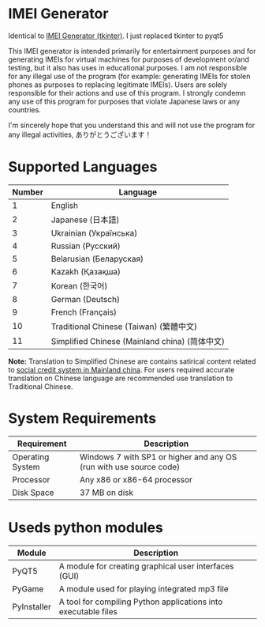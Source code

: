 # IMEI Generator
Identical to [IMEI Generator (tkinter)](https://github.com/SakuraSakuraro/imeigen/). I just replaced tkinter to pyqt5

This IMEI generator is intended primarily for entertainment purposes and for generating IMEIs for virtual machines for purposes of development or/and testing, but it also has uses in educational purposes. I am not responsible for any illegal use of the program (for example: generating IMEIs for stolen phones as purposes to replacing legitimate IMEIs). Users are solely responsible for their actions and use of this program. I strongly condemn any use of this program for purposes that violate Japanese laws or any countries. 

I'm sincerely hope that you understand this and will not use the program for any illegal activities, ありがとうございます！

# Supported Languages

| Number | Language                          |
|--------|-----------------------------------|
| 1      | English                           |
| 2      | Japanese (日本語)                 |
| 3      | Ukrainian (Українська)           |
| 4      | Russian (Русский)                |
| 5      | Belarusian (Беларуская)          |
| 6      | Kazakh (Қазақша)                 |
| 7      | Korean (한국어)                   |
| 8      | German (Deutsch)                 |
| 9      | French (Français)                |
| 10     | Traditional Chinese (Taiwan) (繁體中文) |
| 11     | Simplified Chinese (Mainland china) (简体中文) |

**Note:** Translation to Simplified Chinese are contains satirical content related to [social credit system in Mainland china](https://en.wikipedia.org/wiki/Social_Credit_System). For users required accurate translation on Chinese language are recommended use translation to Traditional Chinese.

# System Requirements

| Requirement                          | Description                       |
|--------------------------------------|-----------------------------------|
| Operating System                     | Windows 7 with SP1 or higher and any OS  (run with use source code) |
| Processor                            | Any x86 or x86-64 processor      |
| Disk Space                           | 37 MB on disk                     |

# Useds python modules
| Module       | Description                                                  |
|--------------|--------------------------------------------------------------|
| PyQT5        | A module for creating graphical user interfaces (GUI)       |
| PyGame       | A module used for playing integrated mp3 file               |
| PyInstaller  | A tool for compiling Python applications into executable files |

